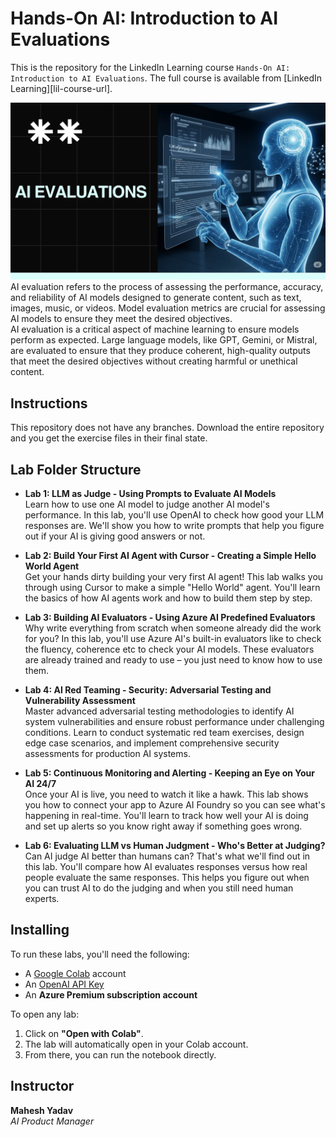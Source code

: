 # Hands-On AI: Introduction to AI Evaluations

This is the repository for the LinkedIn Learning course `Hands-On AI: Introduction to AI Evaluations`. The full course is available from [LinkedIn Learning][lil-course-url].

![hands-on-ai-introduction-to-ai-evaluations](assets/images/readme-banner.png)
AI evaluation refers to the process of assessing the performance, accuracy, and reliability of AI models designed to generate content, such as text, images, music, or videos. Model evaluation metrics are crucial for assessing AI models to ensure they meet the desired objectives.  
AI evaluation is a critical aspect of machine learning to ensure models perform as expected. Large language models, like GPT, Gemini, or Mistral, are evaluated to ensure that they produce coherent, high-quality outputs that meet the desired objectives without creating harmful or unethical content.

## Instructions

This repository does not have any branches. Download the entire repository and you get the exercise files in their final state.

## Lab Folder Structure

- **Lab 1: LLM as Judge - Using Prompts to Evaluate AI Models**  
Learn how to use one AI model to judge another AI model's performance. In this lab, you'll use OpenAI to check how good your LLM responses are. We'll show you how to write prompts that help you figure out if your AI is giving good answers or not.



- **Lab 2: Build Your First AI Agent with Cursor - Creating a Simple Hello World Agent**  
Get your hands dirty building your very first AI agent! This lab walks you through using Cursor to make a simple "Hello World" agent. You'll learn the basics of how AI agents work and how to build them step by step.



- **Lab 3: Building AI Evaluators - Using Azure AI Predefined Evaluators**  
Why write everything from scratch when someone already did the work for you? In this lab, you'll use Azure AI's built-in evaluators like to check the fluency, coherence etc to check your AI models. These evaluators are already trained and ready to use – you just need to know how to use them.



- **Lab 4: AI Red Teaming - Security: Adversarial Testing and Vulnerability Assessment**  
Master advanced adversarial testing methodologies to identify AI system vulnerabilities and ensure robust performance under challenging conditions. Learn to conduct systematic red team exercises, design edge case scenarios, and implement comprehensive security assessments for production AI systems.



- **Lab 5: Continuous Monitoring and Alerting - Keeping an Eye on Your AI 24/7**  
Once your AI is live, you need to watch it like a hawk. This lab shows you how to connect your app to Azure AI Foundry so you can see what's happening in real-time. You'll learn to track how well your AI is doing and set up alerts so you know right away if something goes wrong.


- **Lab 6: Evaluating LLM vs Human Judgment - Who's Better at Judging?**  
Can AI judge AI better than humans can? That's what we'll find out in this lab. You'll compare how AI evaluates responses versus how real people evaluate the same responses. This helps you figure out when you can trust AI to do the judging and when you still need human experts.

## Installing

To run these labs, you'll need the following:

- A [Google Colab](https://colab.research.google.com/) account  
- An [OpenAI API Key](https://platform.openai.com/api-keys)  
- An **Azure Premium subscription account**

To open any lab:

1. Click on **"Open with Colab"**.
2. The lab will automatically open in your Colab account.
3. From there, you can run the notebook directly.

## Instructor

**Mahesh Yadav**  
*AI Product Manager*
